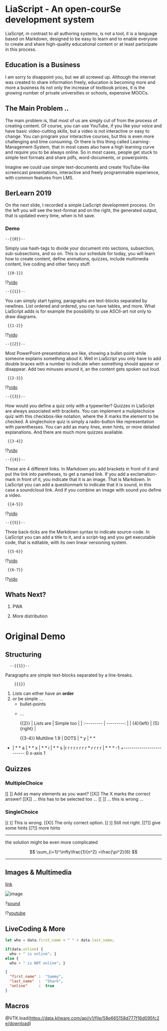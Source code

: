 <!--
author:   Yo
email:    your@email.com
version:  0.1.0
language: en
narrator: US English Female

import: https://raw.githubusercontent.com/liaTemplates/vtk/master/README.md

-->


# LiaScript - An open-courSe development system


LiaScript, in contrast to all authoring systems, is not a tool, it is a language
based on Markdown, designed to be easy to learn and to enable everyone to create
and share high-quality educational content or at least participate in this
process.

## Education is a Business

I am sorry to disappoint you, but we all screwed up. Although the internet was
created to share information freely, education is becoming more and more a
business its not only the increase of textbook prices, it is the growing number
of private universities or schools, expensive MOOCs.

## The Main Problem ..

The main problem is, that most of us are simply cut of from the process of
creating content. Of course, you can use YouTube, if you like your voice and
have basic video-cutting skills, but a video is not interactive or easy to
change. You can program your interactive courses, but this is even more
challenging and time consuming. Or there is this thing called
Learning-Management-System, that in most cases also have a high learning curve
and require you to be always online. So in most cases, people get stuck to
simple text formats and share pdfs, word-documents, or powerpoints.

Imagine we could use simple text-documents and create YouTube-like screencast
presentations, interactive and freely programmable experience, with common
features from LMS.


## BerLearn 2019

On the next slide, I recorded a simple LiaScript development process. On the
left you will see the text-format and on the right, the generated output, that
is updated every time, when is hit save.

### Demo

    --{{0}}--
Simply use hash-tags to divide your document into sections, subsection,
sub-subsections, and so on. This is our schedule for today, you will learn how
to create content, define animations, quizzes, include multimedia content, live
coding and other fancy stuff.

     {{0-1}}
!?[vido](vid/BerLearn1.mp4?1)<!-- autoplay="autoplay" style="width:100%" -->


    --{{1}}--
You can simply start typing, paragraphs are text-blocks separated by newlines.
List ordered and ordered, you can have tables, and more. What LiaScript adds
is for example the possibility to use ASCII-art not only to draw diagrams.

     {{1-2}}
!?[vido](vid/BerLearn2.mp4?2)<!-- autoplay="autoplay" style="width:100%" -->

    --{{2}}--
Most PowerPoint-presentations are like, showing a bullet-point while someone
explains something about it. Well in LiaScript you only have to add double
braces with a number to indicate when something should appear or disappear. Add
two minuses around it, an the content gets spoken out loud.

     {{2-3}}
!?[vido](vid/BerLearn3.mp4?3)<!-- autoplay="autoplay" style="width:100%" -->


    --{{3}}--
How would you define a quiz only with a typewriter? Quizzes in LiaScript are
always associated with brackets. You can implement a muliplechoice quiz with
this checkbox-like notation, where the X marks the element to be checked.
A singlechoice quiz is simply a radio-button like representation with
parenthesses. You can add as many lines, even hints, or more detailed
explanations. And there are much more quizzes available.

     {{3-4}}
!?[vido](vid/BerLearn4.mp4?4)<!-- autoplay="autoplay" style="width:100%" -->


    --{{4}}--
These are 4 different links. In Markdown you add brackets in front of it and put
the link into paretheses, to get a named link. If you add a exclamation-mark in
front of it, you indicate that it is an image. That is Markdown. In LiaScript
you can add a questionmark to indicate that it is sound, in this case a
soundcloud link. And if you combine an image with sound you define a video.

     {{4-5}}
!?[vido](vid/BerLearn5.mp4)<!-- autoplay="autoplay" style="width:100%" -->


    --{{5}}--
Three back-ticks are the Markdown syntax to indicate source-code. In LiaScript
you can add a title to it, and a script-tag and you get executable code, that is
editable, with its own linear versioning system.

     {{5-6}}
!?[vido](vid/BerLearn6.mp4)<!-- autoplay="autoplay" style="width:100%" -->

     {{6-7}}
!?[vido](vid/BerLearn7.mp4)<!-- autoplay="autoplay" style="width:100%" -->


## Whats Next?


1. PWA

2. More distribution


# Original Demo

## Structuring

      --{{1}}--
Paragraphs are simple
text-blocks separated
by a line-breaks.

        {{1}}
1. Lists can either
   have an **order**
2. or be simple ...
   * bullet-points
   + ...



        {{2}}
| Lists are  | Simple too |
| :--------- | ---------: |
| {4}{left}  | {5}{right} |


        {{3-4}}
                     Multiline
1.9 |    DOTS
    |        *
  y |     *     *
  - |    *       *
  a |   *         *
  x |  *           *
  i | *             *
  s |r r r r r r r r * r r r r
    |                   * *  *
 -1 +-------------------------
    0         x-axis         1


## Quizzes



### MultipleChoice

[[ ]] Add as many elements as you want?
[[X]] The X marks the correct answer!
[[X]] ... this has to be selected too ...
[[ ]] ... this is wrong ...

### SingleChoice

[( )] This is wrong.
[(X)] The only correct option.
[( )] Still not right.
[[?]] give some hints
[[?]] more hints
*********************

the solution might
be even more complicated

$$
   \sum_{i=1}^\infty\frac{1}{n^2}
        =\frac{\pi^2}{6}
$$

*********************

## Images & Multimedia

[link](https://de.wikipedia.org/wiki/Alexander_von_Humboldt)

![image](https://upload.wikimedia.org/wikipedia/commons/f/f3/AvHumboldt.jpg)

?[sound](https://soundcloud.com/bonifansius/bedtime-baby-lullaby-classical-music-mozart-bach-beethoven-pachelbel-sleep-music-1-hour)

!?[youtube](https://www.youtube.com/watch?v=8pTEmbeENF4)


## LiveCoding & More

``` js     +EvalScript.js
let who = data.first_name + " " + data.last_name;

if(data.online) {
  who + " is online"; }
else {
  who + " is NOT online"; }
```
``` json    +Data.json
{
  "first_name" :  "Sammy",
  "last_name"  :  "Shark",
  "online"     :  true
}
```
<script>
  // insert the JSON dataset into the local variable data
  let data = @input(1);

  // eval the script that uses this dataset
  eval(`@input(0)`);
</script>


## Macros

@VTK.load(https://data.kitware.com/api/v1/file/58e665158d777f16d095fc2e/download)
